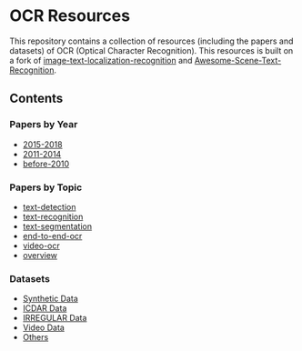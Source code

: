 # OCR Resources
This repository contains a collection of resources (including the papers and datasets) of OCR (Optical Character Recognition).
This resources is built on a fork of [image-text-localization-recognition](https://github.com/whitelok/image-text-localization-recognition) and [Awesome-Scene-Text-Recognition](https://github.com/chongyangtao/Awesome-Scene-Text-Recognition).

## Contents

### Papers by Year
  - [2015-2018](https://github.com/ZumingHuang/ocr-resources/tree/master/papers/papers_by_year/2015-2018.md)
  - [2011-2014](https://github.com/ZumingHuang/ocr-resources/tree/master/papers/papers_by_year/2011-2014.md)
  - [before-2010](https://github.com/ZumingHuang/ocr-resources/tree/master/papers/papers_by_year/before-2010.md)

### Papers by Topic
  - [text-detection](https://github.com/ZumingHuang/ocr-resources/tree/master/papers/papers_by_topic/text-detection.md)
  - [text-recognition](https://github.com/ZumingHuang/ocr-resources/tree/master/papers/papers_by_topic/text-recognition.md)
  - [text-segmentation](https://github.com/ZumingHuang/ocr-resources/tree/master/papers/papers_by_topic/text-segmentation.md)
  - [end-to-end-ocr](https://github.com/ZumingHuang/ocr-resources/blob/master/papers/papers_by_topic/end-to-end-ocr.md)
  - [video-ocr](https://github.com/ZumingHuang/ocr-resources/blob/master/papers/papers_by_topic/video-ocr.md)
  - [overview](https://github.com/ZumingHuang/ocr-resources/blob/master/papers/papers_by_topic/overview.md)

### Datasets
  - [Synthetic Data](datasets/SYNTH_DATA)
  - [ICDAR Data](https://github.com/ZumingHuang/awesome-ocr-resources/tree/master/datasets/ICDAR_DATA)
  - [IRREGULAR Data](https://github.com/ZumingHuang/awesome-ocr-resources/tree/master/datasets/IRREGULAR_DATA)
  - [Video Data](https://github.com/ZumingHuang/awesome-ocr-resources/tree/master/datasets/VIDEO_DATA)
  - [Others](https://github.com/ZumingHuang/awesome-ocr-resources/tree/master/datasets/Others)
